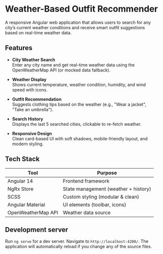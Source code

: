 # Weather-Based Outfit Recommender

A responsive Angular web application that allows users to search for any city’s current weather conditions and receive smart outfit suggestions based on real-time weather data.

## Features

- **City Weather Search**  
  Enter any city name and get real-time weather data using the OpenWeatherMap API (or mocked data fallback).

- **Weather Display**  
  Shows current temperature, weather condition, humidity, and wind speed with icons.

- **Outfit Recommendation**  
  Suggests clothing tips based on the weather (e.g., "Wear a jacket", "Take an umbrella").

- **Search History**  
  Displays the last 5 searched cities, clickable to re-fetch weather.

- **Responsive Design**  
  Clean card-based UI with soft shadows, mobile-friendly layout, and modern styling.

## Tech Stack

| Tool            | Purpose                           |
|-----------------|-----------------------------------|
| Angular 14      | Frontend framework                |
| NgRx Store      | State management (weather + history) |
| SCSS            | Custom styling (modular & clean)  |
| Angular Material| UI elements (toolbar, icons)      |
| OpenWeatherMap API | Weather data source            |

## Development server

Run `ng serve` for a dev server. Navigate to `http://localhost:4200/`. The application will automatically reload if you change any of the source files.

